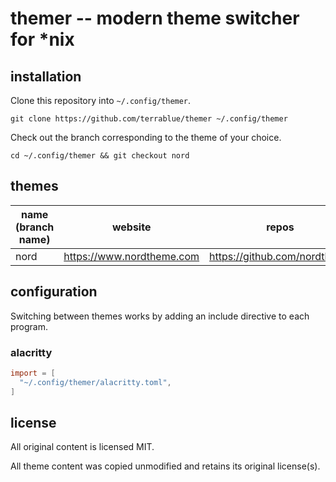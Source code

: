 # themer -- modern theme switcher for *nix

## installation

Clone this repository into `~/.config/themer`.

`git clone https://github.com/terrablue/themer ~/.config/themer`

Check out the branch corresponding to the theme of your choice.

`cd ~/.config/themer && git checkout nord`

## themes

|name (branch name)|website                  |repos                       |
|------------------|-------------------------|----------------------------|
|nord              |https://www.nordtheme.com|https://github.com/nordtheme|

## configuration

Switching between themes works by adding an include directive to each program.

### alacritty

```toml
import = [
  "~/.config/themer/alacritty.toml",
]
```

## license

All original content is licensed MIT.

All theme content was copied unmodified and retains its original license(s).
